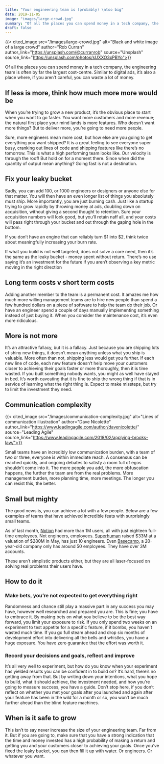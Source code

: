 ```yaml
---
title: "Your engineering team is (probably) \ntoo big"
date: 2019-11-05
image: "images/large-crowd.jpg"
summary: "Of all the places you can spend money in a tech company, the engineering team is often by far the largest cost-centre. Similar to digital ads, it’s also a place where, if you aren’t careful, you can waste a lot of money."
draft: false
---
```


{{< cited_image src="/images/large-crowd.jpg" alt="Black and white image of a large crowd" author="Rob Curran" author_link="https://unsplash.com/@curranrob" source="Unsplash" source_link="https://unsplash.com/photos/sUXXO3xPBYo">}}

Of all the places you can spend money in a tech company, the engineering team is often by far the largest cost-centre. Similar to digital ads, it’s also a place where, if you aren’t careful, you can waste a lot of money.

## If less is more, think how much more more would be

When you’re trying to grow a new product, it’s the obvious place to start when you want to go faster. You want more customers and more revenue; the natural first place your mind lands is more features. Who doesn’t want more things? But to deliver more, you’re going to need more people.

Sure, more engineers mean more cost, but how else are you going to get everything you want shipped? It is a great feeling to see everyone super busy, cranking out lines of code and shipping features like there’s no tomorrow. This is what a high performing team looks like. Our velocity is through the roof! But hold on for a moment there. Since when did the quantity of output mean anything? Going fast is not a destination.

## Fix your leaky bucket

Sadly, you can add 100, or 1000 engineers or designers or anyone else for that matter. You will then have an even longer list of things you absolutely must ship. More importantly, you are just burning cash. Just like a startup trying to grow rapidly by throwing money at ads, doubling down on acquisition, without giving a second thought to retention. Sure your acquisition numbers will look good, but you’ll retain naff all, and your costs will pass right through your bucket and out through the gaping hole in the bottom.

If you don’t have an engine that can reliably turn $1 into $2, think twice about meaningfully increasing your burn rate.

If what you build is not well targeted, does not solve a core need, then it’s the same as the leaky bucket - money spent without return. There’s no use saying it’s an investment for the future if you aren’t observing a key metric moving in the right direction

## Long term costs v short term costs

Adding another member to the team is a permanent cost. It amazes me how much more willing management teams are to hire new people than spend a few hundred dollars on a piece of software to help the team do their job. Or have an engineer spend a couple of days manually implementing something instead of just buying it. When you consider the maintenance cost, it’s even more ridiculous.

## More is not more

It’s an attractive fallacy, but it is a fallacy. Just because you are shipping lots of shiny new things, it doesn’t mean anything unless what you ship is valuable. More often than not, shipping less would get you further. If each new line of code, each new feature doesn’t help move your customers closer to achieving their goals faster or more thoroughly, then it is time wasted. If you built something nobody wants, you might as well have stayed in bed. It’s worth caveating that it is fine to ship the wrong thing if that is in service of learning what the right thing is. Expect to make missteps, but try to limit the investment they need.

## Communication complexity

{{< cited_image src="/images/communication-complexity.jpg" alt="Lines of communication illustration" author="Dave Nicolette" author_link="https://www.leadingagile.com/author/davenicolette/" source="Leading Agile" source_link="https://www.leadingagile.com/2018/02/applying-brooks-law/">}}

Small teams have an incredibly low communication burden, with a team of two or three, everyone is within immediate reach. A consensus can be reached quickly, and ongoing debates to satisfy a room full of egos shouldn’t come into it. The more people you add, the more obfuscation happens, the further the team are from the real problems. More management burden, more planning time, more meetings. The longer you can resist this, the better.

## Small but mighty

The good news is, you can achieve a lot with a few people.
Below are a few examples of teams that have achieved incredible feats with surprisingly small teams.

As of last month, [Notion](https://notion.so) had more than 1M users, all with just eighteen full-time employees. Not engineers, employees. [Superhuman](https://superhuman.com/) raised $33M at a valuation of $280M in May, has just 10 engineers. Even [Basecamp](https://basecamp.com/), a 20-year-old company only has around 50 employees. They have over 3M accounts.

These aren’t simplistic products either, but they are all laser-focused on solving real problems their users have.

## How to do it

### Make bets, you’re not expected to get everything right

Randomness and chance still play a massive part in any success you may have, however well researched and prepared you are. This is fine; you have to embrace it. By making bets on what you believe to be the best way forward, you limit your exposure to risk. If you only spend two weeks on an experiment to test appetite for a specific feature, if it bombs, you haven’t wasted much time. If you go full steam ahead and drop six months of development effort into delivering all the bells and whistles, you have a huge exposure. You have zero guarantee that the effort was worth it.

### Record your decisions and goals, reflect and improve

It’s all very well to experiment, but how do you know when your experiment has yielded results you can be confident in to build on? It’s hard, there’s no getting away from that. But by writing down your intentions, what you hope to build, what it should achieve, the investment needed, and how you’re going to measure success, you have a guide. Don’t stop here, if you don’t reflect on whether you met your goals after you launched and again after your feature has been in the wild for a month or so, you won’t be much further ahead than the blind feature machines.

## When is it safe to grow

This isn’t to say never increase the size of your engineering team. Far from it. But if you are going to, make sure that you have a strong indication that the time and money invested has a high probability of making a return and getting you and your customers closer to achieving your goals. Once you’ve fixed the leaky bucket, you can then fill it up with water. Or engineers. Or whatever you want.
